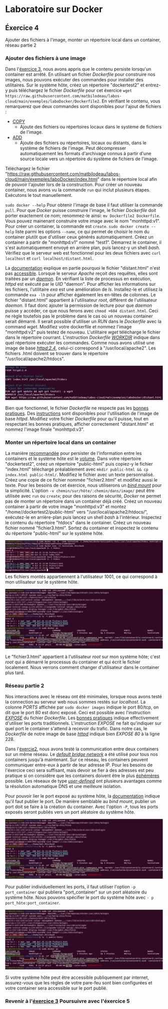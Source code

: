 # Laboratoire sur Docker

## Éxercice 4
Ajouter des fichiers à l'image, monter un répertoire local dans un container, réseau partie 2

### Ajouter des fichiers à une image
Dans l'[éxercice 3][0], nous avons appris que le contenu persiste lorsqu'un container est arrêté. En utilisant un fichier _Dockerfile_ pour construire nos images, nous pouvons exécuter des commandes pour installer des utilitaires. Sur le système hôte, créez un répertoire "dockertest2" et entrez-y puis téléchargez le fichier _Dockerfile_ pour cet éxercice `wget https://raw.githubusercontent.com/matbilodeau/labos-cloud/main/exemples/laboDocker/Dockerfile2`. En vérifiant le contenu, vous remarquerez que deux commandes sont disponibles pour l'ajout de fichiers :

* [COPY][3]
  * Ajoute des fichiers ou répertoires locaux dans le système de fichiers de l'image.
* [ADD][4]
  * Ajoute des fichiers ou répertoires, locaux ou distants, dans le système de fichiers de l'image. Peut décompresser automatiquement les formats d'archivage connus à partir d'une source locale vers un répertoire du système de fichiers de l'image.

Téléchargez le fichier "https://raw.githubusercontent.com/matbilodeau/labos-cloud/main/exemples/laboDocker/index.html" dans le répertoire local afin de pouvoir l'ajouter lors de la construction. Pour créer un nouveau container, nous avons vu la commande `run` qui inclut plusieurs étapes. Exécutons le tout manuellement.

`sudo docker --help` Pour obtenir l'image de base il faut utiliser la commande `pull`. Pour que *Docker* puisse construire l'image, le fichier _Dockerfile_ doit porter exactement ce nom; renommez-le ainsi: `mv Dockerfile2 Dockerfile`. Vous pouvez mainenant construire votre image avec le nom "monhttpd:v1". Pour créer un container, la commande est `create`.  `sudo docker create --help` liste parmi les options `--name`, ce qui permet de choisir le nom du container plutôt que d'utiliser ceux générés automatiquement. Créez un container à partir de "monhttpd:v1" nommé "test1". Démarrez le container, il s'est automatiquement envoyé en arrière plan, puis lancez-y un shell _bash_. Vérifiez que le serveur web est fonctionnel pour les deux fichiers avec `curl localhost` et `curl localhost/distant.html`.


La [documentation][4] explique en partie pourquoi le fichier "distant.html" n'est pas [accessible][5]. Lorsque le serveur _Apache_ reçoit des requêtes, elles sont traitées par un _[daemon][6]_. En vérifiant la liste de processus en exécution, _httpd_ est exécuté par le _UID_ "daemon". Pour afficher les informations sur les fichiers, l'utilitaire _exa_ est une amélioration de _ls_. Installez-le et utilisez la commande `exa -lh` pour afficher également les en-têtes de colonnes. Le fichier "distant.html" appartient à l'utilisateur _root_, différent de l'utilisateur _daemon_. Il faut donc ajouter la permission de lecture pour que _daemon_ puisse y accéder, ce que nous ferons avec `chmod +604 distant.html`. Ceci ne règle toutefois pas le problème dans le cas où un nouveau container serait démarré. Il serait possible d'utiliser un _RUN_ dans le _Dockerfile_ avec la command _wget_. Modifiez votre dockerfile et nommez l'image "monhttpd:v2" puis testez de nouveau. L'utilitaire _wget_ télécharge le fichier dans le répertoire courrant. L'instruction _Dockerfile_ _[WORKDIR][6]_ indique dans quel répertoire exécuter les commandes. Comme nous avons utilisé une image de base [_httpd:2.4_][7], celui-ci correspond à "/usr/local/apache2". Les fichiers .html doivent se trouver dans le répertoire "/usr/local/apache2/htdocs".

![wget dans image][img0]

Bien que fonctionnel, le fichier _Dockerfile_ ne respecte pas les [bonnes pratiques][8]. Des [instructions][9] sont disponibles pour l'utilisation de l'image de base _httpd_. Modifiez votre fichier _Dockerfile_ pour qu'il puisse, tout en respectant les bonnes pratiques, afficher correctement "distant.html" et nommez l'image finale "monhttpd:v3".

### Monter un répertoire local dans un container
La manière [recommandée][10] pour persister de l'information entre les containers et le système hôte est le [volume][11]. Dans votre répertoire "dockertest2", créez un répertoire "public-html" puis copiez-y le fichier "index.html" téléchargé préalablement avec `mkdir public-html && cp index.html public-html/`. Modifiez le fichier avec un texte personnalisé. Créez une copie de ce fichier nommée "fichier2.html" et modifiez aussi le texte. Pour les besoins de cet éxercice, nous utiliserons un _[bind mount][12]_ pour la simplicité. L'option `-v chemin/sur/hôte/:chemin/dans/image/` peut être utilisée avec `run` ou `create`; pour des raisons de sécurité, *Docker* ne permet pas de monter un répertoire dans un container déjà créé. Créez un nouveau container à partir de votre image "monhttpd:v3" et montez "/home/<votre utilisateur>/dockertest2/public-html" vers "/usr/local/apache2/htdocs/", exécutez-le en arrière-plan puis lancez un shell _bash_ à l'intérieur. Inspectez le contenu du répertoire "htdocs" dans le container. Créez un nouveau fichier nommé "fichier3.html". Sortez du container et inspectez le contenu du répertoire "public-html" sur le système hôte.

![repertoire monté][img1]
Les fichiers montés appartiennent à l'utilisateur 1001, ce qui correspond à mon utilisateur sur le système hôte.

![utilisateurs locaux][img2]

Le "fichier3.html" appartient à l'utilisateur _root_ sur mon système hôte; c'est _root_ qui a démarré le processus du container et qui écrit le fichier localement. Nous verrons comment changer d'utilisateur dans le container plus tard.

### Réseau partie 2
Nos interactions avec le réseau ont été minimales, lorsque nous avons testé la connection au serveur web nous sommes restés sur _localhost_. La colonne _PORTS_ affichée par `sudo docker images` indique le port 80/tcp, on dit que le port 80 est donc exposé. Ceci est possible avec l'instruction _[EXPOSE][13]_ du fichier _Dockerfile_. Les [bonnes pratiques][14] indique effectivement d'utiliser les ports traditionnels. L'instruction _EXPOSE_ ne fait qu'indiquer sur quel port le container s'attend à recevoir du trafic. Dans notre cas, le _Dockerfile_ de notre image de base _[httpd][15]_ indique bien _EXPOSE 80_ à la ligne 228.

Dans l'[éxercie2][16], nous avons testé la communication entre deux containers sur un même réseau. Le _[default bridge network][17]_ a été utilisé pour tous nos containers jusqu'à maintenant. Sur ce réseau, les containers peuvent communiquer entre-eux à partir de leur adresse IP. Pour les besoins de l'éxercice ceci sera suffisant, mais devoir se fier à des adresses est peu pratique si on considère que les containers doivent être le plus [éphémères][18] possible. Les réseaux de type _[user-defined][19]_ ont plusieurs avantages comme la résolution automatique DNS et une meilleure isolation.

Pour pouvoir lier le port exposé au système hôte, la [documentation][13] indique qu'il faut publier le port. De manière semblable au _bind mount_, publier un port doit se faire à la création du container. Avec l'option `-P`, tous les ports exposés seront publiés vers un port aléatoire du système hôte.

![option -P][img3]

Pour publier individuellement les ports, il faut utiliser l'option `-p port_container` qui publiera "port_container" sur un port aléatoire du système hôte. Nous pouvons spécifier le port du système hôte avec `- p port_hôte:port_container`.

![port spécifique][img4]

Si votre système hôte peut être accessible publiquement par internet, assurez-vous que les règles de votre pare-feu sont bien configurées et votre container sera accessible sur le port publié.

### Revenir à l'[éxercice 3][1]                  Poursuivre avec l'éxercice 5                  

[0]: ./laboDocker3.html
[1]: ./laboDocker2.html
[3]: https://docs.docker.com/engine/reference/builder/#copy
[4]: https://docs.docker.com/engine/reference/builder/#add
[5]: https://fr.wikipedia.org/wiki/Permissions_UNIX
[6]: https://docs.docker.com/engine/reference/builder/#workdir
[7]: https://hub.docker.com/layers/httpd/library/httpd/2.4/images/sha256-548248173d4a6633c730a1ad8030c2f2d7dc86cdff3b6e0f5d44e0e3137afdc9?context=explore
[8]: https://docs.docker.com/develop/develop-images/dockerfile_best-practices/#add-or-copy
[9]: https://hub.docker.com/_/httpd?tab=description
[10]: https://docs.docker.com/develop/develop-images/dockerfile_best-practices/#volume
[11]: https://docs.docker.com/storage/volumes/
[12]: https://docs.docker.com/storage/bind-mounts/
[13]: https://docs.docker.com/engine/reference/builder/#expose
[14]: https://docs.docker.com/develop/develop-images/dockerfile_best-practices/#expose
[15]: https://github.com/docker-library/httpd/blob/077141ee37fca63972292c562ec0f632d0f831b1/2.4/Dockerfile
[16]: ./laboDocker1.html
[17]: https://docs.docker.com/network/bridge/#use-the-default-bridge-network
[18]: https://docs.docker.com/develop/develop-images/dockerfile_best-practices/#create-ephemeral-containers
[19]: https://docs.docker.com/network/bridge/#differences-between-user-defined-bridges-and-the-default-bridge


[img0]: ./img/docker/docker4-0.png "exécuter wget en construisant l'image"
[img1]: ./img/docker/docker4-1.png "liste des fichiers montés"
[img2]: ./img/docker/docker4-2.png "vue du système hôte"
[img3]: ./img/docker/docker4-2.png "avec option -P"
[img4]: ./img/docker/docker4-2.png "publier un port spécifique"
